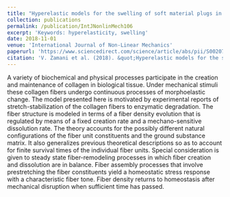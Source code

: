 ```yaml
---
title: "Hyperelastic models for the swelling of soft material plugs in confined spaces"
collection: publications
permalink: /publication/IntJNonlinMech106
excerpt: 'Keywords: hyperelasticity, swelling'
date: 2018-11-01
venue: 'International Journal of Non-Linear Mechanics'
paperurl: 'https://www.sciencedirect.com/science/article/abs/pii/S0020746218300015'
citation: 'V. Zamani et al. (2018). &quot;Hyperelastic models for the swelling of soft material plugs in confined spaces.&quot; <i>Int. J. Nonlin. Mech.</i> 106: 297-309.'
---
```

A variety of biochemical and physical processes participate in the creation and maintenance of collagen in biological tissue. Under mechanical stimuli these collagen fibers undergo continuous processes of morphoelastic change. The model presented here is motivated by experimental reports of stretch-stabilization of the collagen fibers to enzymatic degradation. The fiber structure is modeled in terms of a fiber density evolution that is regulated by means of a fixed creation rate and a mechano-sensitive dissolution rate. The theory accounts for the possibly different natural configurations of the fiber unit constituents and the ground substance matrix. It also generalizes previous theoretical descriptions so as to account for finite survival times of the individual fiber units. Special consideration is given to steady state fiber-remodeling processes in which fiber creation and dissolution are in balance. Fiber assembly processes that involve prestretching the fiber constituents yield a homeostatic stress response with a characteristic fiber tone. Fiber density returns to homeostasis after mechanical disruption when sufficient time has passed.
